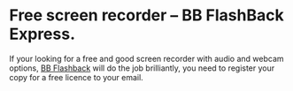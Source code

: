 # Free screen recorder – BB FlashBack Express.

If your looking for a free and good screen recorder with audio and webcam options, [BB Flashback](https://www.flashbackrecorder.com/express/) will do the job brilliantly, you need to register your copy for a free licence to your email.

